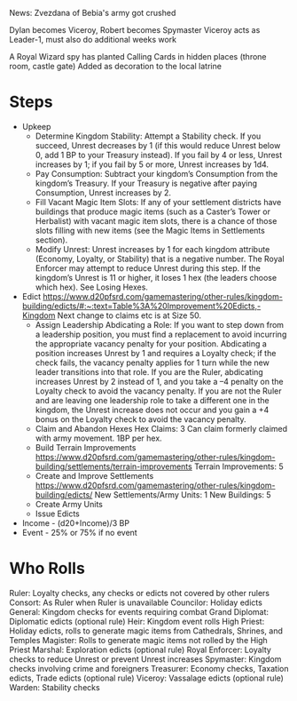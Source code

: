 News: Zvezdana of Bebia's army got crushed

Dylan becomes Viceroy, Robert becomes Spymaster
  Viceroy acts as Leader-1, must also do additional weeks work

A Royal Wizard spy has planted Calling Cards in hidden places (throne room, castle gate)
  Added as decoration to the local latrine





# Steps
- Upkeep
  - Determine Kingdom Stability: Attempt a Stability check. If you succeed, Unrest decreases by 1 (if this would reduce Unrest below 0, add 1 BP to your Treasury instead). If you fail by 4 or less, Unrest increases by 1; if you fail by 5 or more, Unrest increases by 1d4.
  - Pay Consumption: Subtract your kingdom’s Consumption from the kingdom’s Treasury. If your Treasury is negative after paying Consumption, Unrest increases by 2.
  - Fill Vacant Magic Item Slots: If any of your settlement districts have buildings that produce magic items (such as a Caster’s Tower or Herbalist) with vacant magic item slots, there is a chance of those slots filling with new items (see the Magic Items in Settlements section).
  - Modify Unrest: Unrest increases by 1 for each kingdom attribute (Economy, Loyalty, or Stability) that is a negative number.
    The Royal Enforcer may attempt to reduce Unrest during this step.
    If the kingdom’s Unrest is 11 or higher, it loses 1 hex (the leaders choose which hex). See Losing Hexes.
- Edict
  https://www.d20pfsrd.com/gamemastering/other-rules/kingdom-building/edicts/#:~:text=Table%3A%20Improvement%20Edicts,-Kingdom
  Next change to claims etc is at Size 50.  
  - Assign Leadership
    Abdicating a Role: If you want to step down from a leadership position, you must find a replacement to avoid incurring the appropriate vacancy penalty for your position. Abdicating a position increases Unrest by 1 and requires a Loyalty check; if the check fails, the vacancy penalty applies for 1 turn while the new leader transitions into that role. If you are the Ruler, abdicating increases Unrest by 2 instead of 1, and you take a –4 penalty on the Loyalty check to avoid the vacancy penalty.
    If you are not the Ruler and are leaving one leadership role to take a different one in the kingdom, the Unrest increase does not occur and you gain a +4 bonus on the Loyalty check to avoid the vacancy penalty.
  - Claim and Abandon Hexes
    Hex Claims: 3
    Can claim formerly claimed with army movement. 1BP per hex.
  - Build Terrain Improvements
    https://www.d20pfsrd.com/gamemastering/other-rules/kingdom-building/settlements/terrain-improvements
    Terrain Improvements: 5
  - Create and Improve Settlements
    https://www.d20pfsrd.com/gamemastering/other-rules/kingdom-building/edicts/
    New Settlements/Army Units: 1
    New Buildings: 5
  - Create Army Units
  - Issue Edicts
- Income - (d20+Income)/3 BP
- Event - 25% or 75% if no event

# Who Rolls
Ruler: Loyalty checks, any checks or edicts not covered by other rulers
Consort: As Ruler when Ruler is unavailable
Councilor: Holiday edicts
General: Kingdom checks for events requiring combat
Grand Diplomat: Diplomatic edicts (optional rule)
Heir: Kingdom event rolls
High Priest: Holiday edicts, rolls to generate magic items from Cathedrals, Shrines, and Temples
Magister: Rolls to generate magic items not rolled by the High Priest
Marshal: Exploration edicts (optional rule)
Royal Enforcer: Loyalty checks to reduce Unrest or prevent Unrest increases
Spymaster: Kingdom checks involving crime and foreigners
Treasurer: Economy checks, Taxation edicts, Trade edicts (optional rule)
Viceroy: Vassalage edicts (optional rule)
Warden: Stability checks




